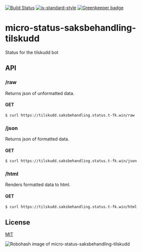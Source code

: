 [![Build Status](https://travis-ci.org/telemark/micro-status-saksbehandling-tilskudd.svg?branch=master)](https://travis-ci.org/telemark/micro-status-saksbehandling-tilskudd)
[![js-standard-style](https://img.shields.io/badge/code%20style-standard-brightgreen.svg?style=flat)](https://github.com/feross/standard)
[![Greenkeeper badge](https://badges.greenkeeper.io/telemark/micro-status-saksbehandling-tilskudd.svg)](https://greenkeeper.io/)

# micro-status-saksbehandling-tilskudd

Status for the tilskudd bot

## API

### **/raw**

Returns json of unformatted data.

#### GET

```bash
$ curl https://tilskudd.saksbehandling.status.t-fk.win/raw
```

### **/json**

Returns json of formatted data.

#### GET

```bash
$ curl https://tilskudd.saksbehandling.status.t-fk.win/json
```

### **/html**

Renders formatted data to html. 

#### GET

```bash
$ curl https://tilskudd.saksbehandling.status.t-fk.win/html
```

## License

[MIT](LICENSE)

![Robohash image of micro-status-saksbehandling-tilskudd](https://robots.kebabstudios.party/micro-status-saksbehandling-tilskudd.png "Robohash image of micro-status-saksbehandling-tilskudd")
